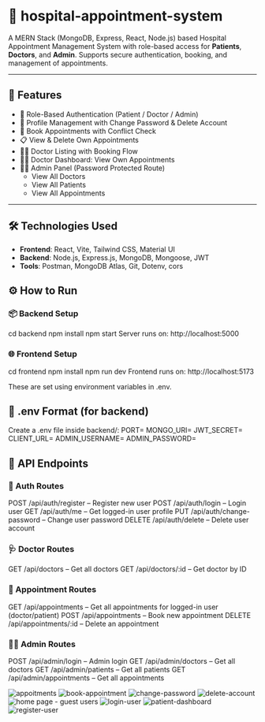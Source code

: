 # 🏥 hospital-appointment-system

A MERN Stack (MongoDB, Express, React, Node.js) based Hospital Appointment Management System with role-based access for **Patients**, **Doctors**, and **Admin**. Supports secure authentication, booking, and management of appointments.

---

## 🚀 Features
- 🔐 Role-Based Authentication (Patient / Doctor / Admin)
- 👤 Profile Management with Change Password & Delete Account
- 📆 Book Appointments with Conflict Check
- 📋 View & Delete Own Appointments
- 👨‍⚕️ Doctor Listing with Booking Flow
- 🧑‍⚕️ Doctor Dashboard: View Own Appointments
- 🧑‍💼 Admin Panel (Password Protected Route)
  - View All Doctors
  - View All Patients
  - View All Appointments

---

## 🛠️ Technologies Used
- **Frontend**: React, Vite, Tailwind CSS, Material UI
- **Backend**: Node.js, Express.js, MongoDB, Mongoose, JWT
- **Tools**: Postman, MongoDB Atlas, Git, Dotenv, cors

## ⚙️ How to Run
### 📦 Backend Setup
cd backend
npm install
npm start
Server runs on: http://localhost:5000

### 🌐 Frontend Setup
cd frontend
npm install
npm run dev
Frontend runs on: http://localhost:5173

These are set using environment variables in .env.

## 🔑 .env Format (for backend)
Create a .env file inside backend/:
PORT=
MONGO_URI=
JWT_SECRET=
CLIENT_URL=
ADMIN_USERNAME=
ADMIN_PASSWORD=

## 📡 API Endpoints
### 🔐 Auth Routes
POST /api/auth/register – Register new user
POST /api/auth/login – Login user
GET /api/auth/me – Get logged-in user profile
PUT /api/auth/change-password – Change user password
DELETE /api/auth/delete – Delete user account

### 🩺 Doctor Routes
GET /api/doctors – Get all doctors
GET /api/doctors/:id – Get doctor by ID

### 📅 Appointment Routes
GET /api/appointments – Get all appointments for logged-in user (doctor/patient)
POST /api/appointments – Book new appointment
DELETE /api/appointments/:id – Delete an appointment

### 🧑‍💼 Admin Routes
POST /api/admin/login – Admin login
GET /api/admin/doctors – Get all doctors
GET /api/admin/patients – Get all patients
GET /api/admin/appointments – Get all appointments


![appoitments](https://github.com/user-attachments/assets/31ee936b-bfd5-4731-8e39-56a2d49bc385)
![book-appointment](https://github.com/user-attachments/assets/31783b82-32bb-4c5a-af95-3d308f8f6141)
![change-password](https://github.com/user-attachments/assets/f6d95442-e62e-4c3c-b33f-886e5e2c92a2)
![delete-account](https://github.com/user-attachments/assets/f30621b0-d81b-4efe-a98d-c78bd357696d)
![home page - guest users](https://github.com/user-attachments/assets/4e979dcc-8237-47df-9b4c-8169d3305574)
![login-user](https://github.com/user-attachments/assets/da2acff9-e972-4b07-bfbd-9cca8e603bd8)
![patient-dashboard](https://github.com/user-attachments/assets/74010250-71c5-4b57-a0c9-3643276c1be2)
![register-user](https://github.com/user-attachments/assets/d01df64b-9a65-41e4-9d8a-9af3bab5e62d)
